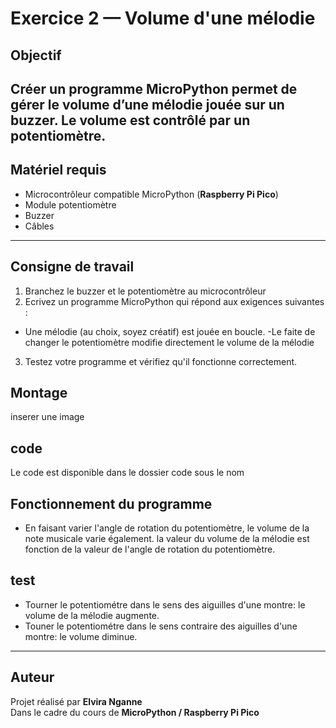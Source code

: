 #  Exercice 2 — Volume d'une mélodie
##  Objectif
Créer un programme MicroPython permet de gérer le volume d’une mélodie jouée sur un buzzer. Le 
volume est contrôlé par un potentiomètre.  
---

## Matériel requis
- Microcontrôleur compatible MicroPython (**Raspberry Pi Pico**) 
- Module potentiomètre  
- Buzzer 
- Câbles 

---
## Consigne de travail
1. Branchez le buzzer et le potentiomètre au microcontrôleur  
2. Ecrivez un programme MicroPython qui répond aux exigences suivantes :  
- Une mélodie (au choix, soyez créatif) est jouée en boucle. 
-Le faite de changer le potentiomètre modifie directement le volume de la mélodie  
3. Testez votre programme et vérifiez qu'il fonctionne correctement.

  ## Montage
  inserer une image
  ## code
  Le code est disponible dans le dossier code sous  le nom
  
## Fonctionnement du programme
- En faisant varier l'angle de rotation du potentiomètre, le volume de la note musicale
  varie également.
  la valeur du volume de la mélodie est fonction de la valeur de l'angle de rotation du potentiomètre.

## test
- Tourner le potentiométre dans le sens des aiguilles d'une montre: le volume de la mélodie augmente.
- Touner le potentiométre dans le sens contraire des aiguilles d'une montre: le volume diminue.
---

##  Auteur
Projet réalisé par **Elvira Nganne**  
Dans le cadre du cours de **MicroPython / Raspberry Pi Pico**

